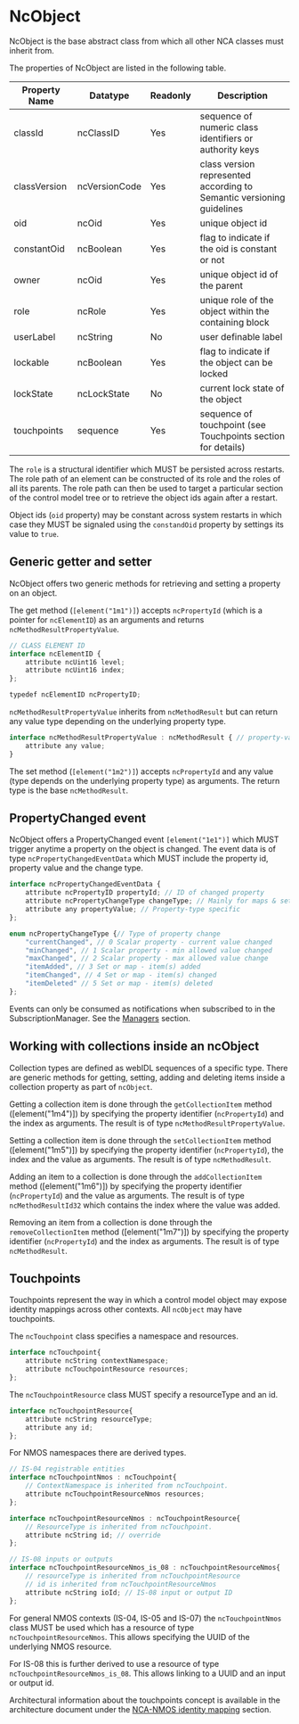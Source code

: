 # NcObject

NcObject is the base abstract class from which all other NCA classes must inherit from.

The properties of NcObject are listed in the following table.

| **Property Name** | **Datatype**                   | **Readonly** | **Description**                                                       |
| ----------------- | ------------------------------ | ------------ | ----------------------------------------------------------------------|
| classId           | ncClassID                      | Yes          | sequence of numeric class identifiers or authority keys               |
| classVersion      | ncVersionCode                  | Yes          | class version represented according to Semantic versioning guidelines |
| oid               | ncOid                          | Yes          | unique object id                                                      |
| constantOid       | ncBoolean                      | Yes          | flag to indicate if the oid is constant or not                        |
| owner             | ncOid                          | Yes          | unique object id of the parent                                        |
| role              | ncRole                         | Yes          | unique role of the object within the containing block                 |
| userLabel         | ncString                       | No           | user definable label                                                  |
| lockable          | ncBoolean                      | Yes          | flag to indicate if the object can be locked                          |
| lockState         | ncLockState                    | No           | current lock state of the object                                      |
| touchpoints       | sequence<ncTouchpoint>         | Yes          | sequence of touchpoint (see Touchpoints section for details)          |

The `role` is a structural identifier which MUST be persisted across restarts. The role path of an element can be constructed of its role and the roles of all its parents. The role path can then be used to target a particular section of the control model tree or to retrieve the object ids again after a restart.

Object ids (`oid` property) may be constant across system restarts in which case they MUST be signaled using the `constandOid` property by settings its value to `true`.

## Generic getter and setter

NcObject offers two generic methods for retrieving and setting a property on an object.

The get method (`[element("1m1")]`) accepts `ncPropertyId` (which is a pointer for `ncElementID`) as an arguments and returns `ncMethodResultPropertyValue`.

```typescript
// CLASS ELEMENT ID  
interface ncElementID {
    attribute ncUint16 level;
    attribute ncUint16 index;
};

typedef ncElementID ncPropertyID;
```

`ncMethodResultPropertyValue` inherits from `ncMethodResult` but can return any value type depending on the underlying property type.

```typescript
interface ncMethodResultPropertyValue : ncMethodResult { // property-value result
    attribute any value;
}
```

The set method (`[element("1m2")]`) accepts `ncPropertyId` and any value (type depends on the underlying property type) as arguments. The return type is the base `ncMethodResult`.

## PropertyChanged event

NcObject offers a PropertyChanged event `[element("1e1")]` which MUST trigger anytime a property on the object is changed.
The event data is of type `ncPropertyChangedEventData` which MUST include the property id, property value and the change type.

```typescript
interface ncPropertyChangedEventData {
    attribute ncPropertyID propertyId; // ID of changed property
    attribute ncPropertyChangeType changeType; // Mainly for maps & sets
    attribute any propertyValue; // Property-type specific 
};

enum ncPropertyChangeType {// Type of property change
    "currentChanged", // 0 Scalar property - current value changed
    "minChanged", // 1 Scalar property - min allowed value changed
    "maxChanged", // 2 Scalar property - max allowed value change
    "itemAdded", // 3 Set or map - item(s) added
    "itemChanged", // 4 Set or map - item(s) changed
    "itemDeleted" // 5 Set or map - item(s) deleted
};
```

Events can only be consumed as notifications when subscribed to in the SubscriptionManager. See the [Managers](Managers.md) section.

## Working with collections inside an ncObject

Collection types are defined as webIDL sequences of a specific type.
There are generic methods for getting, setting, adding and deleting items inside a collection property as part of `ncObject`.

Getting a collection item is done through the `getCollectionItem` method (\[element("1m4")\]) by specifying the property identifier (`ncPropertyId`) and the index as arguments.
The result is of type `ncMethodResultPropertyValue`.

Setting a collection item is done through the `setCollectionItem` method (\[element("1m5")\]) by specifying the property identifier (`ncPropertyId`), the index and the value as arguments.
The result is of type `ncMethodResult`.

Adding an item to a collection is done through the `addCollectionItem` method (\[element("1m6")\]) by specifying the property identifier (`ncPropertyId`) and the value as arguments.
The result is of type `ncMethodResultId32` which contains the index where the value was added.

Removing an item from a collection is done through the `removeCollectionItem` method (\[element("1m7")\]) by specifying the property identifier (`ncPropertyId`) and the index as arguments.
The result is of type `ncMethodResult`.

## Touchpoints

Touchpoints represent the way in which a control model object may expose identity mappings across other contexts.
All `ncObject` may have touchpoints.

The `ncTouchpoint` class specifies a namespace and resources.

```typescript
interface ncTouchpoint{
    attribute ncString contextNamespace;
    attribute ncTouchpointResource resources;
};
```

The `ncTouchpointResource` class MUST specify a resourceType and an id.

```typescript
interface ncTouchpointResource{
    attribute ncString resourceType;
    attribute any id;
};
```

For NMOS namespaces there are derived types.

```typescript
// IS-04 registrable entities
interface ncTouchpointNmos : ncTouchpoint{
    // ContextNamespace is inherited from ncTouchpoint.
    attribute ncTouchpointResourceNmos resources;
};

interface ncTouchpointResourceNmos : ncTouchpointResource{
    // ResourceType is inherited from ncTouchpoint. 
    attribute ncString id; // override 
};

// IS-08 inputs or outputs
interface ncTouchpointResourceNmos_is_08 : ncTouchpointResourceNmos{
    // resourceType is inherited from ncTouchpointResource
    // id is inherited from ncTouchpointResourceNmos
    attribute ncString ioId; // IS-08 input or output ID
};
```

For general NMOS contexts (IS-04, IS-05 and IS-07) the `ncTouchpointNmos` class MUST be used which has a resource of type `ncTouchpointResourceNmos`. This allows specifying the UUID of the underlying NMOS resource.

For IS-08 this is further derived to use a resource of type `ncTouchpointResourceNmos_is_08`. This allows linking to a UUID and an input or output id.

Architectural information about the touchpoints concept is available in the architecture document under the [NCA-NMOS identity mapping](https://specs.amwa.tv/ms-05-01/branches/v1.0-dev/docs/Identification.html#nca-nmos-identity-mapping) section.
